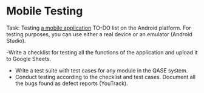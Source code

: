 # Mobile Testing 

Task: Testing [a mobile application](https://drive.google.com/drive/folders/122Cjibsz7rSrQDVFOrXRJjL7Xs5u0c31) TO-DO list on the Android platform. For testing purposes, you can use either a real device or an emulator (Android Studio).

-Write a checklist for testing all the functions of the application and upload it to Google Sheets.
- Write a test suite with test cases for any module in the QASE system.
- Conduct testing according to the checklist and test cases. Document all the bugs found as defect reports (YouTrack).
